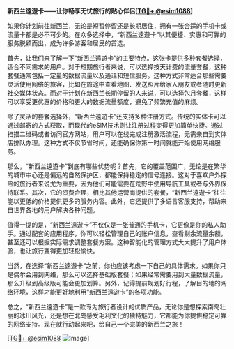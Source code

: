 **新西兰遠遊卡——让你畅享无忧旅行的贴心伴侣[[TG💪+ @esim1088](https://t.me/s/esim1088)]**

如果你计划前往新西兰，无论是短暂停留还是长期居住，拥有一张合适的手机卡或流量卡都是必不可少的。在众多选择中，“新西兰遠遊卡”以其便捷、实惠和可靠的服务脱颖而出，成为许多游客和居民的首选。

首先，让我们来了解一下“新西兰遠遊卡”的主要特点。这张卡提供多种套餐选择，适合不同需求的用户。对于短期旅行者来说，可以选择按天计费的流量套餐，这种套餐通常包括一定量的数据流量以及通话和短信服务。这种方式非常适合那些需要灵活使用网络的旅客，比如在旅途中查看地图、发送照片给家人朋友或者随时更新社交媒体状态。而对于计划在新西兰长期停留的人来说，可以选择包月套餐，这样可以享受更优惠的价格和更大的数据流量额度，避免了频繁充值的麻烦。

除了灵活的套餐选择外，“新西兰遠遊卡”还支持多种注册方式。传统的实体卡可以通过邮寄的方式获取，而现代的eSIM技术则让注册过程变得更加简单快捷。通过扫描二维码或者访问官方网站，用户可以在线完成注册激活流程，无需亲自到实体店排队办理。这种方式不仅节省时间，还能确保你第一时间就能开始使用网络服务。

那么，“新西兰遠遊卡”到底有哪些优势呢？首先，它的覆盖范围广，无论是在繁华的城市中心还是偏远的自然保护区，都能保持稳定的信号连接。这对于喜欢户外探险的旅行者来说尤为重要，因为他们可能需要在荒野中使用导航工具或者与外界保持联系。其次，它的资费合理，相比其他运营商提供的套餐，“新西兰遠遊卡”往往能以更低的价格提供更多的服务内容。此外，它还提供了多语言客服支持，帮助来自世界各地的用户解决各种问题。

值得一提的是，“新西兰遠遊卡”不仅仅是一张普通的手机卡，它更像是你的私人助手。通过配套的应用程序，你可以轻松管理自己的账户信息，查看剩余流量余额，甚至还可以根据实际需求调整套餐方案。这种智能化的管理方式大大提升了用户体验，也让旅行变得更加轻松愉快。

当然，在选择“新西兰遠遊卡”之前，你也应该考虑一下自己的具体需求。如果你只是偶尔会用到网络，那么可以选择基础版套餐；如果经常需要用到大量数据流量，那么升级到高级版可能会更加划算。另外，记得提前规划好行程，了解目的地的网络环境，这样才能更好地利用“新西兰遠遊卡”的各项功能。

总之，“新西兰遠遊卡”是一款专为旅行者设计的优质产品，无论你是想探索南岛壮丽的冰川风光，还是想在北岛感受毛利文化的独特魅力，它都能为你提供稳定可靠的网络支持。现在就行动起来吧，给自己一个完美的新西兰之旅！

[[TG💪+ @esim1088](https://t.me/s/esim1088) ![Image](https://i.postimg.cc/4NQfJmqS/Snipaste-2025-05-13-00-14-12.png)]